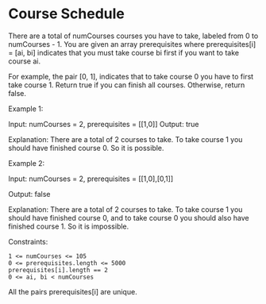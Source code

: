 # Course Schedule

There are a total of numCourses courses you have to take, labeled from 0 to numCourses - 1. You are given an array prerequisites where prerequisites[i] = [ai, bi] indicates that you must take course bi first if you want to take course ai.

For example, the pair [0, 1], indicates that to take course 0 you have to first take course 1.
Return true if you can finish all courses. Otherwise, return false.



Example 1:

Input: numCourses = 2, prerequisites = [[1,0]]
Output: true

Explanation: There are a total of 2 courses to take.
To take course 1 you should have finished course 0. So it is possible.

Example 2:

Input: numCourses = 2, prerequisites = [[1,0],[0,1]]

Output: false

Explanation: There are a total of 2 courses to take.
To take course 1 you should have finished course 0, and to take course 0 you should also have finished course 1. So it is impossible.


Constraints:

````
1 <= numCourses <= 105
0 <= prerequisites.length <= 5000
prerequisites[i].length == 2
0 <= ai, bi < numCourses
````
All the pairs prerequisites[i] are unique.